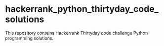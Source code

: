 # hackerrank_python_thirtyday_code_solutions
This repository contains Hackerrank Thirtyday code challenge Python programming solutions.
